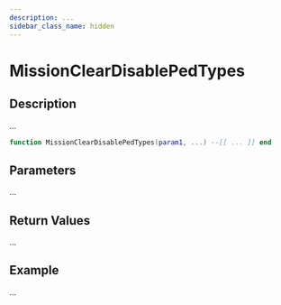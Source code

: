 ```yaml
---
description: ...
sidebar_class_name: hidden
---
```


# MissionClearDisablePedTypes

## Description

...

```lua
function MissionClearDisablePedTypes(param1, ...) --[[ ... ]] end
```

## Parameters

...

## Return Values

...

## Example

...


